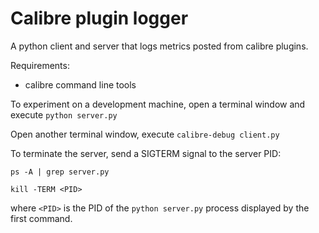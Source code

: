 Calibre plugin logger
=====================

A python client and server that logs metrics posted from calibre plugins.

Requirements:
* calibre command line tools

To experiment on a development machine, open a terminal window and execute
```python server.py```

Open another terminal window, execute
```calibre-debug client.py```

To terminate the server, send a SIGTERM signal to the server PID:

```ps -A | grep server.py```

```kill -TERM <PID>```

where ```<PID>``` is the PID of the ```python server.py``` process displayed by the first command.